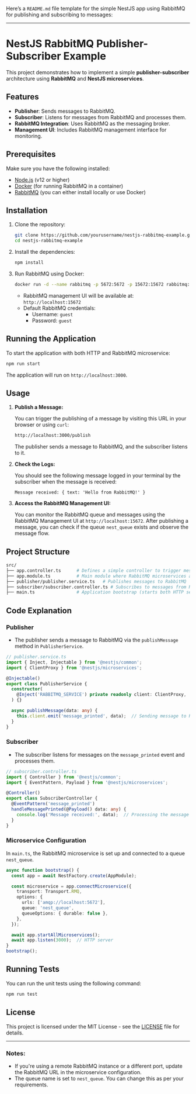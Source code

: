 Here’s a `README.md` file template for the simple NestJS app using RabbitMQ for publishing and subscribing to messages:

---

# NestJS RabbitMQ Publisher-Subscriber Example

This project demonstrates how to implement a simple **publisher-subscriber** architecture using **RabbitMQ** and **NestJS microservices**.

## Features

- **Publisher**: Sends messages to RabbitMQ.
- **Subscriber**: Listens for messages from RabbitMQ and processes them.
- **RabbitMQ Integration**: Uses RabbitMQ as the messaging broker.
- **Management UI**: Includes RabbitMQ management interface for monitoring.

## Prerequisites

Make sure you have the following installed:

- [Node.js](https://nodejs.org/) (v12 or higher)
- [Docker](https://www.docker.com/) (for running RabbitMQ in a container)
- [RabbitMQ](https://www.rabbitmq.com/) (you can either install locally or use Docker)

## Installation

1. Clone the repository:

   ```bash
   git clone https://github.com/yourusername/nestjs-rabbitmq-example.git
   cd nestjs-rabbitmq-example
   ```

2. Install the dependencies:

   ```bash
   npm install
   ```

3. Run RabbitMQ using Docker:

   ```bash
   docker run -d --name rabbitmq -p 5672:5672 -p 15672:15672 rabbitmq:management
   ```

   - RabbitMQ management UI will be available at: `http://localhost:15672`
   - Default RabbitMQ credentials:  
     - Username: `guest`  
     - Password: `guest`

## Running the Application

To start the application with both HTTP and RabbitMQ microservice:

```bash
npm run start
```

The application will run on `http://localhost:3000`.

## Usage

1. **Publish a Message:**

   You can trigger the publishing of a message by visiting this URL in your browser or using `curl`:

   ```bash
   http://localhost:3000/publish
   ```

   The publisher sends a message to RabbitMQ, and the subscriber listens to it.

2. **Check the Logs:**

   You should see the following message logged in your terminal by the subscriber when the message is received:

   ```
   Message received: { text: 'Hello from RabbitMQ!' }
   ```

3. **Access the RabbitMQ Management UI:**

   You can monitor the RabbitMQ queue and messages using the RabbitMQ Management UI at `http://localhost:15672`. After publishing a message, you can check if the queue `nest_queue` exists and observe the message flow.

## Project Structure

```bash
src/
├── app.controller.ts      # Defines a simple controller to trigger message publishing
├── app.module.ts          # Main module where RabbitMQ microservices are configured
├── publisher/publisher.service.ts   # Publishes messages to RabbitMQ
├── subscriber/subscriber.controller.ts # Subscribes to messages from RabbitMQ
├── main.ts                # Application bootstrap (starts both HTTP server and microservice)
```

## Code Explanation

### Publisher

- The publisher sends a message to RabbitMQ via the `publishMessage` method in `PublisherService`.

```typescript
// publisher.service.ts
import { Inject, Injectable } from '@nestjs/common';
import { ClientProxy } from '@nestjs/microservices';

@Injectable()
export class PublisherService {
  constructor(
    @Inject('RABBITMQ_SERVICE') private readonly client: ClientProxy,
  ) {}

  async publishMessage(data: any) {
    this.client.emit('message_printed', data);  // Sending message to RabbitMQ
  }
}
```

### Subscriber

- The subscriber listens for messages on the `message_printed` event and processes them.

```typescript
// subscriber.controller.ts
import { Controller } from '@nestjs/common';
import { EventPattern, Payload } from '@nestjs/microservices';

@Controller()
export class SubscriberController {
  @EventPattern('message_printed')
  handleMessagePrinted(@Payload() data: any) {
    console.log('Message received:', data);  // Processing the message
  }
}
```

### Microservice Configuration

In `main.ts`, the RabbitMQ microservice is set up and connected to a queue `nest_queue`.

```typescript
async function bootstrap() {
  const app = await NestFactory.create(AppModule);

  const microservice = app.connectMicroservice({
    transport: Transport.RMQ,
    options: {
      urls: ['amqp://localhost:5672'],
      queue: 'nest_queue',
      queueOptions: { durable: false },
    },
  });

  await app.startAllMicroservices();
  await app.listen(3000);  // HTTP server
}
bootstrap();
```

## Running Tests

You can run the unit tests using the following command:

```bash
npm run test
```

## License

This project is licensed under the MIT License - see the [LICENSE](LICENSE) file for details.

---

### Notes:
- If you're using a remote RabbitMQ instance or a different port, update the RabbitMQ URL in the microservice configuration.
- The queue name is set to `nest_queue`. You can change this as per your requirements.